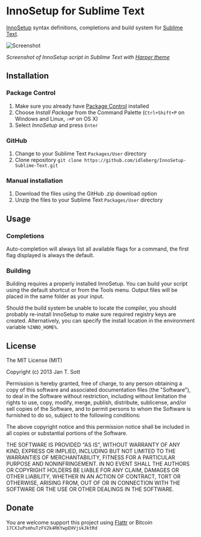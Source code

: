 # InnoSetup for Sublime Text

[InnoSetup](http://www.jrsoftware.org/isinfo.php) syntax definitions, completions and build system for [Sublime Text](http://www.sublimetext.com/).

![Screenshot](https://raw.github.com/idleberg/InnoSetup-Sublime-Text/master/images/screenshot.gif)

*Screenshot of InnoSetup script in Sublime Text with [Harper theme](https://github.com/idleberg/Harper.tmTheme)*

## Installation

### Package Control

1. Make sure you already have [Package Control](http://wbond.net/sublime_packages/package_control/) installed
2. Choose *Install Package* from the Command Palette (`Ctrl+Shift+P` on Windows and Linux, `⇧⌘P` on OS X)
3. Select *InnoSetup* and press `Enter`

### GitHub

1. Change to your Sublime Text `Packages/User` directory
2. Clone repository `git clone https://github.com/idleberg/InnoSetup-Sublime-Text.git`

### Manual installation

1. Download the files using the GitHub .zip download option
2. Unzip the files to your Sublime Text `Packages/User` directory

## Usage

### Completions

Auto-completion will always list all available flags for a command, the first flag displayed is always the default.

### Building

Building requires a properly installed InnoSetup. You can build your script using the default shortcut or from the Tools menu. Output files will be placed in the same folder as your input.

Should the build system be unable to locate the compiler, you should probably re-install InnoSetup to make sure required registry keys are created. Alternatively, you can specify the install location in the environment variable `%INNO_HOME%`.

## License

The MIT License (MIT)

Copyright (c) 2013 Jan T. Sott

Permission is hereby granted, free of charge, to any person obtaining a copy of this software and associated documentation files (the "Software"), to deal in the Software without restriction, including without limitation the rights to use, copy, modify, merge, publish, distribute, sublicense, and/or sell copies of the Software, and to permit persons to whom the Software is furnished to do so, subject to the following conditions:

The above copyright notice and this permission notice shall be included in all copies or substantial portions of the Software.

THE SOFTWARE IS PROVIDED "AS IS", WITHOUT WARRANTY OF ANY KIND, EXPRESS OR IMPLIED, INCLUDING BUT NOT LIMITED TO THE WARRANTIES OF MERCHANTABILITY, FITNESS FOR A PARTICULAR PURPOSE AND NONINFRINGEMENT. IN NO EVENT SHALL THE AUTHORS OR COPYRIGHT HOLDERS BE LIABLE FOR ANY CLAIM, DAMAGES OR OTHER LIABILITY, WHETHER IN AN ACTION OF CONTRACT, TORT OR OTHERWISE, ARISING FROM, OUT OF OR IN CONNECTION WITH THE SOFTWARE OR THE USE OR OTHER DEALINGS IN THE SOFTWARE.

## Donate

You are welcome support this project using [Flattr](https://flattr.com/submit/auto?user_id=idleberg&url=https://github.com/idleberg/InnoSetup-Sublime-Text) or Bitcoin `17CXJuPsmhuTzFV2k4RKYwpEHVjskJktRd`